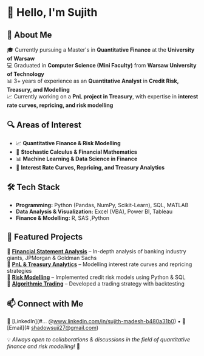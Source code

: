 # 👋 Hello, I'm Sujith 

## 🚀 About Me  
🎓 Currently pursuing a Master's in **Quantitative Finance** at the **University of Warsaw**  
💻 Graduated in **Computer Science (Mini Faculty)** from **Warsaw University of Technology**  
📊 3+ years of experience as an **Quantitative Analyst** in **Credit Risk, Treasury, and Modelling**  
📈 Currently working on a **PnL project in Treasury**, with expertise in **interest rate curves, repricing, and risk modelling**  

## 🔍 Areas of Interest  
- 📈 **Quantitative Finance & Risk Modelling**  
- 🔢 **Stochastic Calculus & Financial Mathematics**  
- 📊 **Machine Learning & Data Science in Finance**  
- 🏦 **Interest Rate Curves, Repricing, and Treasury Analytics**  

## 🛠 Tech Stack  
- **Programming:** Python (Pandas, NumPy, Scikit-Learn), SQL, MATLAB  
- **Data Analysis & Visualization:** Excel (VBA), Power BI, Tableau  
- **Finance & Modelling:** R, SAS ,Python

## 📌 Featured Projects  
🔹 **[Financial Statement Analysis](#)** – In-depth analysis of banking industry giants, JPMorgan & Goldman Sachs  
🔹 **[PnL & Treasury Analytics](#)** – Modelling interest rate curves and repricing strategies  
🔹 **[Risk Modelling](#)** – Implemented credit risk models using Python & SQL  
🔹 **[Algorithmic Trading](#)** – Developed a trading strategy with backtesting  

## 📫 Connect with Me  
🔗 [LinkedIn](#... @www.linkedin.com/in/sujith-madesh-b480a31b0) • 📧 [Email](# shadowsuji27@gmail.com)  

💡 *Always open to collaborations & discussions in the field of quantitative finance and risk modelling!* 🚀  


<!---
shadow-27/shadow-27 is a ✨ special ✨ repository because its `README.md` (this file) appears on your GitHub profile.
You can click the Preview link to take a look at your changes.
--->
